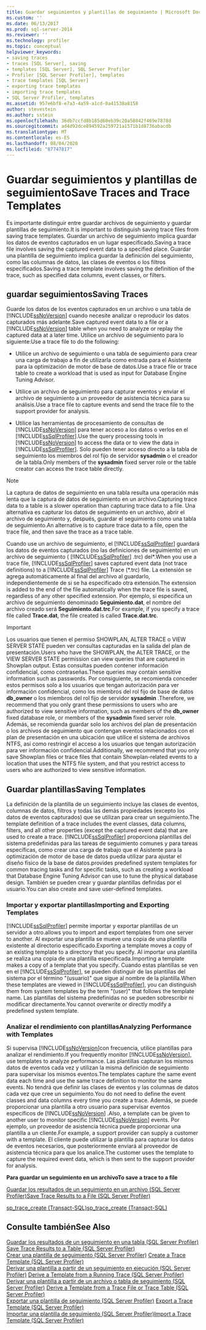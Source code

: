 ```yaml
---
title: Guardar seguimientos y plantillas de seguimiento | Microsoft Docs
ms.custom: ''
ms.date: 06/13/2017
ms.prod: sql-server-2014
ms.reviewer: ''
ms.technology: profiler
ms.topic: conceptual
helpviewer_keywords:
- saving traces
- traces [SQL Server], saving
- templates [SQL Server], SQL Server Profiler
- Profiler [SQL Server Profiler], templates
- trace templates [SQL Server]
- exporting trace templates
- importing trace templates
- SQL Server Profiler, templates
ms.assetid: 957e6bf8-e7a3-4a59-a1cd-0a41538a8158
author: stevestein
ms.author: sstein
ms.openlocfilehash: 36db7ccfd8b185d60eb39c20a58842f469e7878d
ms.sourcegitcommit: ad4d92dce894592a259721a1571b1d8736abacdb
ms.translationtype: MT
ms.contentlocale: es-ES
ms.lasthandoff: 08/04/2020
ms.locfileid: "87747817"
---
```

# <a name="save-traces-and-trace-templates"></a><span data-ttu-id="df107-102">Guardar seguimientos y plantillas de seguimiento</span><span class="sxs-lookup"><span data-stu-id="df107-102">Save Traces and Trace Templates</span></span>
  <span data-ttu-id="df107-103">Es importante distinguir entre guardar archivos de seguimiento y guardar plantillas de seguimiento.</span><span class="sxs-lookup"><span data-stu-id="df107-103">It is important to distinguish saving trace files from saving trace templates.</span></span> <span data-ttu-id="df107-104">Guardar un archivo de seguimiento implica guardar los datos de eventos capturados en un lugar especificado.</span><span class="sxs-lookup"><span data-stu-id="df107-104">Saving a trace file involves saving the captured event data to a specified place.</span></span> <span data-ttu-id="df107-105">Guardar una plantilla de seguimiento implica guardar la definición del seguimiento, como las columnas de datos, las clases de eventos o los filtros especificados.</span><span class="sxs-lookup"><span data-stu-id="df107-105">Saving a trace template involves saving the definition of the trace, such as specified data columns, event classes, or filters.</span></span>  
  
## <a name="saving-traces"></a><span data-ttu-id="df107-106">guardar seguimientos</span><span class="sxs-lookup"><span data-stu-id="df107-106">Saving Traces</span></span>  
 <span data-ttu-id="df107-107">Guarde los datos de los eventos capturados en un archivo o una tabla de [!INCLUDE[ssNoVersion](../../includes/ssnoversion-md.md)] cuando necesite analizar o reproducir los datos capturados más adelante.</span><span class="sxs-lookup"><span data-stu-id="df107-107">Save captured event data to a file or a [!INCLUDE[ssNoVersion](../../includes/ssnoversion-md.md)] table when you need to analyze or replay the captured data at a later time.</span></span> <span data-ttu-id="df107-108">Utilice un archivo de seguimiento para lo siguiente:</span><span class="sxs-lookup"><span data-stu-id="df107-108">Use a trace file to do the following:</span></span>  
  
-   <span data-ttu-id="df107-109">Utilice un archivo de seguimiento o una tabla de seguimiento para crear una carga de trabajo a fin de utilizarla como entrada para el Asistente para la optimización de motor de base de datos.</span><span class="sxs-lookup"><span data-stu-id="df107-109">Use a trace file or trace table to create a workload that is used as input for Database Engine Tuning Advisor.</span></span>  
  
-   <span data-ttu-id="df107-110">Utilice un archivo de seguimiento para capturar eventos y enviar el archivo de seguimiento a un proveedor de asistencia técnica para su análisis.</span><span class="sxs-lookup"><span data-stu-id="df107-110">Use a trace file to capture events and send the trace file to the support provider for analysis.</span></span>  
  
-   <span data-ttu-id="df107-111">Utilice las herramientas de procesamiento de consultas de [!INCLUDE[ssNoVersion](../../includes/ssnoversion-md.md)] para tener acceso a los datos o verlos en el [!INCLUDE[ssSqlProfiler](../../includes/sssqlprofiler-md.md)].</span><span class="sxs-lookup"><span data-stu-id="df107-111">Use the query processing tools in [!INCLUDE[ssNoVersion](../../includes/ssnoversion-md.md)] to access the data or to view the data in [!INCLUDE[ssSqlProfiler](../../includes/sssqlprofiler-md.md)].</span></span> <span data-ttu-id="df107-112">Solo pueden tener acceso directo a la tabla de seguimiento los miembros del rol fijo de servidor **sysadmin** o el creador de la tabla.</span><span class="sxs-lookup"><span data-stu-id="df107-112">Only members of the **sysadmin** fixed server role or the table creator can access the trace table directly.</span></span>  
  
> [!NOTE]  
>  <span data-ttu-id="df107-113">La captura de datos de seguimiento en una tabla resulta una operación más lenta que la captura de datos de seguimiento en un archivo.</span><span class="sxs-lookup"><span data-stu-id="df107-113">Capturing trace data to a table is a slower operation than capturing trace data to a file.</span></span> <span data-ttu-id="df107-114">Una alternativa es capturar los datos de seguimiento en un archivo, abrir el archivo de seguimiento y, después, guardar el seguimiento como una tabla de seguimiento.</span><span class="sxs-lookup"><span data-stu-id="df107-114">An alternative is to capture trace data to a file, open the trace file, and then save the trace as a trace table.</span></span>  
  
 <span data-ttu-id="df107-115">Cuando use un archivo de seguimiento, el [!INCLUDE[ssSqlProfiler](../../includes/sssqlprofiler-md.md)] guardará los datos de eventos capturados (no las definiciones de seguimiento) en un archivo de seguimiento ( [!INCLUDE[ssSqlProfiler](../../includes/sssqlprofiler-md.md)] .trc) del\*.</span><span class="sxs-lookup"><span data-stu-id="df107-115">When you use a trace file, [!INCLUDE[ssSqlProfiler](../../includes/sssqlprofiler-md.md)] saves captured event data (not trace definitions) to a [!INCLUDE[ssSqlProfiler](../../includes/sssqlprofiler-md.md)] Trace (\*.trc) file.</span></span> <span data-ttu-id="df107-116">La extensión se agrega automáticamente al final del archivo al guardarlo, independientemente de si se ha especificado otra extensión.</span><span class="sxs-lookup"><span data-stu-id="df107-116">The extension is added to the end of the file automatically when the trace file is saved, regardless of any other specified extension.</span></span> <span data-ttu-id="df107-117">Por ejemplo, si especifica un archivo de seguimiento denominado **Seguimiento.dat**, el nombre del archivo creado será **Seguimiento.dat.trc**.</span><span class="sxs-lookup"><span data-stu-id="df107-117">For example, if you specify a trace file called **Trace.dat**, the file created is called **Trace.dat.trc**.</span></span>  
  
> [!IMPORTANT]  
>  <span data-ttu-id="df107-118">Los usuarios que tienen el permiso SHOWPLAN, ALTER TRACE o VIEW SERVER STATE pueden ver consultas capturadas en la salida del plan de presentación.</span><span class="sxs-lookup"><span data-stu-id="df107-118">Users who have the SHOWPLAN, the ALTER TRACE, or the VIEW SERVER STATE permission can view queries that are captured in Showplan output.</span></span> <span data-ttu-id="df107-119">Estas consultas pueden contener información confidencial, como contraseñas.</span><span class="sxs-lookup"><span data-stu-id="df107-119">These queries may contain sensitive information such as passwords.</span></span> <span data-ttu-id="df107-120">Por consiguiente, se recomienda conceder estos permisos solo a los usuarios que tengan autorización para ver información confidencial, como los miembros del rol fijo de base de datos **db_owner** o los miembros del rol fijo de servidor **sysadmin** .</span><span class="sxs-lookup"><span data-stu-id="df107-120">Therefore, we recommend that you only grant these permissions to users who are authorized to view sensitive information, such as members of the **db_owner** fixed database role, or members of the **sysadmin** fixed server role.</span></span> <span data-ttu-id="df107-121">Además, se recomienda guardar solo los archivos del plan de presentación o los archivos de seguimiento que contengan eventos relacionados con el plan de presentación en una ubicación que utilice el sistema de archivos NTFS, así como restringir el acceso a los usuarios que tengan autorización para ver información confidencial.</span><span class="sxs-lookup"><span data-stu-id="df107-121">Additionally, we recommend that you only save Showplan files or trace files that contain Showplan-related events to a location that uses the NTFS file system, and that you restrict access to users who are authorized to view sensitive information.</span></span>  
  
## <a name="saving-templates"></a><span data-ttu-id="df107-122">Guardar plantillas</span><span class="sxs-lookup"><span data-stu-id="df107-122">Saving Templates</span></span>  
 <span data-ttu-id="df107-123">La definición de la plantilla de un seguimiento incluye las clases de eventos, columnas de datos, filtros y todas las demás propiedades (excepto los datos de eventos capturados) que se utilizan para crear un seguimiento.</span><span class="sxs-lookup"><span data-stu-id="df107-123">The template definition of a trace includes the event classes, data columns, filters, and all other properties (except the captured event data) that are used to create a trace.</span></span> [!INCLUDE[ssSqlProfiler](../../includes/sssqlprofiler-md.md)] <span data-ttu-id="df107-124">proporciona plantillas del sistema predefinidas para las tareas de seguimiento comunes y para tareas específicas, como crear una carga de trabajo que el Asistente para la optimización de motor de base de datos pueda utilizar para ajustar el diseño físico de la base de datos.</span><span class="sxs-lookup"><span data-stu-id="df107-124">provides predefined system templates for common tracing tasks and for specific tasks, such as creating a workload that Database Engine Tuning Advisor can use to tune the physical database design.</span></span> <span data-ttu-id="df107-125">También se pueden crear y guardar plantillas definidas por el usuario.</span><span class="sxs-lookup"><span data-stu-id="df107-125">You can also create and save user-defined templates.</span></span>  
  
### <a name="importing-and-exporting-templates"></a><span data-ttu-id="df107-126">Importar y exportar plantillas</span><span class="sxs-lookup"><span data-stu-id="df107-126">Importing and Exporting Templates</span></span>  
 [!INCLUDE[ssSqlProfiler](../../includes/sssqlprofiler-md.md)] <span data-ttu-id="df107-127">permite importar y exportar plantillas de un servidor a otro.</span><span class="sxs-lookup"><span data-stu-id="df107-127">allows you to import and export templates from one server to another.</span></span> <span data-ttu-id="df107-128">Al exportar una plantilla se mueve una copia de una plantilla existente al directorio especificado.</span><span class="sxs-lookup"><span data-stu-id="df107-128">Exporting a template moves a copy of an existing template to a directory that you specify.</span></span> <span data-ttu-id="df107-129">Al importar una plantilla se realiza una copia de una plantilla especificada.</span><span class="sxs-lookup"><span data-stu-id="df107-129">Importing a template makes a copy of a template that you specify.</span></span> <span data-ttu-id="df107-130">Cuando estas plantillas se ven en el [!INCLUDE[ssSqlProfiler](../../includes/sssqlprofiler-md.md)], se pueden distinguir de las plantillas del sistema por el término "(usuario)" que sigue al nombre de la plantilla.</span><span class="sxs-lookup"><span data-stu-id="df107-130">When these templates are viewed in [!INCLUDE[ssSqlProfiler](../../includes/sssqlprofiler-md.md)], you can distinguish them from system templates by the term "(user)" that follows the template name.</span></span> <span data-ttu-id="df107-131">Las plantillas del sistema predefinidas no se pueden sobrescribir ni modificar directamente.</span><span class="sxs-lookup"><span data-stu-id="df107-131">You cannot overwrite or directly modify a predefined system template.</span></span>  
  
### <a name="analyzing-performance-with-templates"></a><span data-ttu-id="df107-132">Analizar el rendimiento con plantillas</span><span class="sxs-lookup"><span data-stu-id="df107-132">Analyzing Performance with Templates</span></span>  
 <span data-ttu-id="df107-133">Si supervisa [!INCLUDE[ssNoVersion](../../includes/ssnoversion-md.md)]con frecuencia, utilice plantillas para analizar el rendimiento.</span><span class="sxs-lookup"><span data-stu-id="df107-133">If you frequently monitor [!INCLUDE[ssNoVersion](../../includes/ssnoversion-md.md)], use templates to analyze performance.</span></span> <span data-ttu-id="df107-134">Las plantillas capturan los mismos datos de eventos cada vez y utilizan la misma definición de seguimiento para supervisar los mismos eventos.</span><span class="sxs-lookup"><span data-stu-id="df107-134">The templates capture the same event data each time and use the same trace definition to monitor the same events.</span></span> <span data-ttu-id="df107-135">No tendrá que definir las clases de eventos y las columnas de datos cada vez que cree un seguimiento.</span><span class="sxs-lookup"><span data-stu-id="df107-135">You do not need to define the event classes and data columns every time you create a trace.</span></span> <span data-ttu-id="df107-136">Además, se puede proporcionar una plantilla a otro usuario para supervisar eventos específicos de [!INCLUDE[ssNoVersion](../../includes/ssnoversion-md.md)] .</span><span class="sxs-lookup"><span data-stu-id="df107-136">Also, a template can be given to another user to monitor specific [!INCLUDE[ssNoVersion](../../includes/ssnoversion-md.md)] events.</span></span> <span data-ttu-id="df107-137">Por ejemplo, un proveedor de asistencia técnica puede proporcionar una plantilla a un cliente.</span><span class="sxs-lookup"><span data-stu-id="df107-137">For example, a support provider can supply a customer with a template.</span></span> <span data-ttu-id="df107-138">El cliente puede utilizar la plantilla para capturar los datos de eventos necesarios, que posteriormente enviará al proveedor de asistencia técnica para que los analice.</span><span class="sxs-lookup"><span data-stu-id="df107-138">The customer uses the template to capture the required event data, which is then sent to the support provider for analysis.</span></span>  
  
 <span data-ttu-id="df107-139">**Para guardar un seguimiento en un archivo**</span><span class="sxs-lookup"><span data-stu-id="df107-139">**To save a trace to a file**</span></span>  
  
 [<span data-ttu-id="df107-140">Guardar los resultados de un seguimiento en un archivo &#40;SQL Server Profiler&#41;</span><span class="sxs-lookup"><span data-stu-id="df107-140">Save Trace Results to a File &#40;SQL Server Profiler&#41;</span></span>](save-trace-results-to-a-file-sql-server-profiler.md)  
  
 [<span data-ttu-id="df107-141">sp_trace_create &#40;Transact-SQL&#41;</span><span class="sxs-lookup"><span data-stu-id="df107-141">sp_trace_create &#40;Transact-SQL&#41;</span></span>](/sql/relational-databases/system-stored-procedures/sp-trace-create-transact-sql)  
  
## <a name="see-also"></a><span data-ttu-id="df107-142">Consulte también</span><span class="sxs-lookup"><span data-stu-id="df107-142">See Also</span></span>  
 <span data-ttu-id="df107-143">[Guardar los resultados de un seguimiento en una tabla &#40;SQL Server Profiler&#41;](save-trace-results-to-a-table-sql-server-profiler.md) </span><span class="sxs-lookup"><span data-stu-id="df107-143">[Save Trace Results to a Table &#40;SQL Server Profiler&#41;](save-trace-results-to-a-table-sql-server-profiler.md) </span></span>  
 <span data-ttu-id="df107-144">[Crear una plantilla de seguimiento &#40;SQL Server Profiler&#41;](create-a-trace-template-sql-server-profiler.md) </span><span class="sxs-lookup"><span data-stu-id="df107-144">[Create a Trace Template &#40;SQL Server Profiler&#41;](create-a-trace-template-sql-server-profiler.md) </span></span>  
 <span data-ttu-id="df107-145">[Derivar una plantilla a partir de un seguimiento en ejecución &#40;SQL Server Profiler&#41;](derive-a-template-from-a-running-trace-sql-server-profiler.md) </span><span class="sxs-lookup"><span data-stu-id="df107-145">[Derive a Template from a Running Trace &#40;SQL Server Profiler&#41;](derive-a-template-from-a-running-trace-sql-server-profiler.md) </span></span>  
 <span data-ttu-id="df107-146">[Derivar una plantilla a partir de un archivo o tabla de seguimiento &#40;SQL Server Profiler&#41;](derive-a-template-from-a-trace-file-or-trace-table-sql-server-profiler.md) </span><span class="sxs-lookup"><span data-stu-id="df107-146">[Derive a Template from a Trace File or Trace Table &#40;SQL Server Profiler&#41;](derive-a-template-from-a-trace-file-or-trace-table-sql-server-profiler.md) </span></span>  
 <span data-ttu-id="df107-147">[Exportar una plantilla de seguimiento &#40;SQL Server Profiler&#41;](export-a-trace-template-sql-server-profiler.md) </span><span class="sxs-lookup"><span data-stu-id="df107-147">[Export a Trace Template &#40;SQL Server Profiler&#41;](export-a-trace-template-sql-server-profiler.md) </span></span>  
 [<span data-ttu-id="df107-148">Importar una plantilla de seguimiento &#40;SQL Server Profiler&#41;</span><span class="sxs-lookup"><span data-stu-id="df107-148">Import a Trace Template &#40;SQL Server Profiler&#41;</span></span>](import-a-trace-template-sql-server-profiler.md)  
  
  
